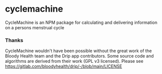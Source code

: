 # cyclemachine
CycleMachine is an NPM package for calculating and delivering information on a persons menstrual cycle 
### Thanks
CycleMachine wouldn't have been possible without the great work of the Bloody Health team and the Drip app contributors. Some source code and algorithms are derived from their work (GPL v3 licensed). Please see https://gitlab.com/bloodyhealth/drip/-/blob/main/LICENSE
